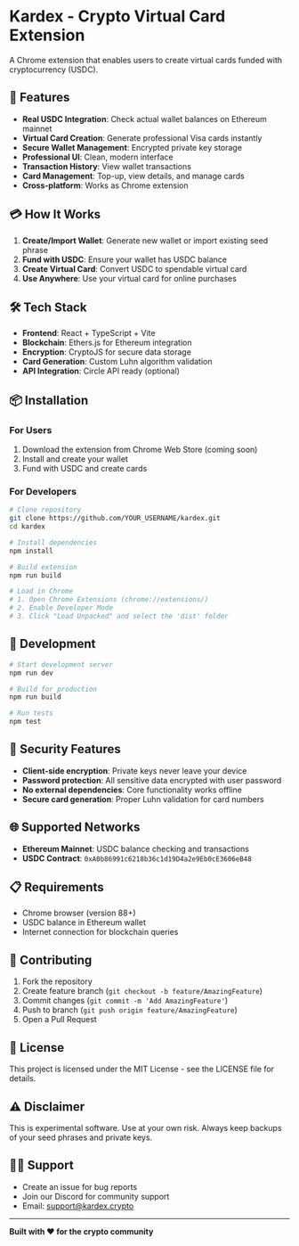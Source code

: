 # Kardex - Crypto Virtual Card Extension

A Chrome extension that enables users to create virtual cards funded with cryptocurrency (USDC).

## 🚀 Features

- **Real USDC Integration**: Check actual wallet balances on Ethereum mainnet
- **Virtual Card Creation**: Generate professional Visa cards instantly
- **Secure Wallet Management**: Encrypted private key storage
- **Professional UI**: Clean, modern interface
- **Transaction History**: View wallet transactions
- **Card Management**: Top-up, view details, and manage cards
- **Cross-platform**: Works as Chrome extension

## 💳 How It Works

1. **Create/Import Wallet**: Generate new wallet or import existing seed phrase
2. **Fund with USDC**: Ensure your wallet has USDC balance
3. **Create Virtual Card**: Convert USDC to spendable virtual card
4. **Use Anywhere**: Use your virtual card for online purchases

## 🛠 Tech Stack

- **Frontend**: React + TypeScript + Vite
- **Blockchain**: Ethers.js for Ethereum integration
- **Encryption**: CryptoJS for secure data storage
- **Card Generation**: Custom Luhn algorithm validation
- **API Integration**: Circle API ready (optional)

## 📦 Installation

### For Users
1. Download the extension from Chrome Web Store (coming soon)
2. Install and create your wallet
3. Fund with USDC and create cards

### For Developers
```bash
# Clone repository
git clone https://github.com/YOUR_USERNAME/kardex.git
cd kardex

# Install dependencies
npm install

# Build extension
npm run build

# Load in Chrome
# 1. Open Chrome Extensions (chrome://extensions/)
# 2. Enable Developer Mode
# 3. Click "Load Unpacked" and select the 'dist' folder
```

## 🔧 Development

```bash
# Start development server
npm run dev

# Build for production
npm run build

# Run tests
npm test
```

## 🔐 Security Features

- **Client-side encryption**: Private keys never leave your device
- **Password protection**: All sensitive data encrypted with user password
- **No external dependencies**: Core functionality works offline
- **Secure card generation**: Proper Luhn validation for card numbers

## 🌐 Supported Networks

- **Ethereum Mainnet**: USDC balance checking and transactions
- **USDC Contract**: `0xA0b86991c6218b36c1d19D4a2e9Eb0cE3606eB48`

## 📋 Requirements

- Chrome browser (version 88+)
- USDC balance in Ethereum wallet
- Internet connection for blockchain queries

## 🤝 Contributing

1. Fork the repository
2. Create feature branch (`git checkout -b feature/AmazingFeature`)
3. Commit changes (`git commit -m 'Add AmazingFeature'`)
4. Push to branch (`git push origin feature/AmazingFeature`)
5. Open a Pull Request

## 📄 License

This project is licensed under the MIT License - see the LICENSE file for details.

## ⚠️ Disclaimer

This is experimental software. Use at your own risk. Always keep backups of your seed phrases and private keys.

## 🙋‍♂️ Support

- Create an issue for bug reports
- Join our Discord for community support
- Email: support@kardex.crypto

---

**Built with ❤️ for the crypto community**
